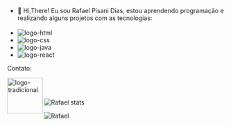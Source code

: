 - 👋 Hi,There!
   Eu sou Rafael Pisani Dias, estou aprendendo programação e realizando alguns projetos com as tecnologias:
  <br>
  <br>
 - <img src="https://img.shields.io/badge/HTML5-E34F26?style=for-the-badge&logo=html5&logoColor=white" alt="logo-html"/>
 - <img src="https://img.shields.io/badge/CSS3-1572B6?style=for-the-badge&logo=css3&logoColor=white" alt="logo-css"/>
 - <img src="https://img.shields.io/badge/JavaScript-F7DF1E?style=for-the-badge&logo=javascript&logoColor=black" alt="logo-java"/>
 - <img src="https://img.shields.io/badge/React-20232A?style=for-the-badge&logo=react&logoColor=61DAFB" alt="logo-react"/>

Contato:


<p>
 <a href="https://www.linkedin.com/in/rafael-pisani-dias-7263b3171/details/experience/">
 <img align="left" width="82px" src="https://img.shields.io/badge/LinkedIn-0077B5?style=for-the-badge&logo=linkedin&logoColor=white" alt="logo-tradicional">
 </a>

 </p>
 <br />
 <br />

 

![Rafael stats](https://github-readme-stats.vercel.app/api?username=rafaelpidias&show_icons=true&theme=dracula)

![Rafael](https://github-readme-stats.vercel.app/api/top-langs/?username=rafaelpidias&layout=compact)
 
 
 

